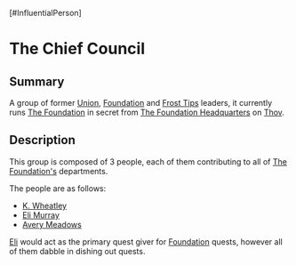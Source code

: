 [#InfluentialPerson]

# The Chief Council

## Summary

A group of former [Union](../Factions/The%20Union.md), [Foundation](../Factions/The%20Foundation.md) and [Frost Tips](../Factions/Frost%20Tips.md) leaders, it currently runs [The Foundation](../Factions/The%20Foundation.md) in secret from [The Foundation Headquarters](../Locations/The%20Foundation%20Headquarters.md) on [Thov](../Planets/Thov.md).

## Description

This group is composed of 3 people, each of them contributing to all of [The Foundation's](../Factions/The%20Foundation.md) departments.

The people are as follows:
- [K. Wheatley](K.%20Wheatley.md)
- [Eli Murray](Eli%20Murray.md)
- [Avery Meadows](Avery%20Meadows.md)

[Eli](Eli%20Murray.md) would act as the primary quest giver for [Foundation](../Factions/The%20Foundation.md) quests, however all of them dabble in dishing out quests.
